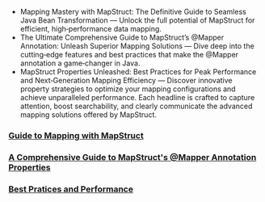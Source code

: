 
- Mapping Mastery with MapStruct: The Definitive Guide to Seamless Java Bean Transformation
  — Unlock the full potential of MapStruct for efficient, high‑performance data mapping.
- The Ultimate Comprehensive Guide to MapStruct’s @Mapper Annotation: Unleash Superior Mapping Solutions
  — Dive deep into the cutting‑edge features and best practices that make the @Mapper annotation a game‑changer in Java.
- MapStruct Properties Unleashed: Best Practices for Peak Performance and Next‑Generation Mapping Efficiency
  — Discover innovative property strategies to optimize your mapping configurations and achieve unparalleled performance.
  Each headline is crafted to capture attention, boost searchability, and clearly communicate the advanced mapping solutions offered by MapStruct.




### [Guide to Mapping with MapStruct](GuideToMappingWithMapStruct.md)
### [A Comprehensive Guide to MapStruct's @Mapper Annotation Properties](ComprehensiveGuide@MapperAnnotationProperties.md)
### [Best Pratices and Performance](BestPraticesAndPerformenceComparision.md)